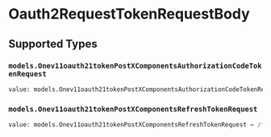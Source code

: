 # Oauth2RequestTokenRequestBody


## Supported Types

### `models.Onev11oauth21tokenPostXComponentsAuthorizationCodeTokenRequest`

```python
value: models.Onev11oauth21tokenPostXComponentsAuthorizationCodeTokenRequest = /* values here */
```

### `models.Onev11oauth21tokenPostXComponentsRefreshTokenRequest`

```python
value: models.Onev11oauth21tokenPostXComponentsRefreshTokenRequest = /* values here */
```

